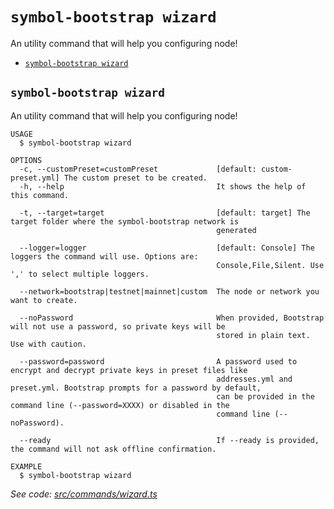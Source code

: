 `symbol-bootstrap wizard`
=========================

An utility command that will help you configuring node!

* [`symbol-bootstrap wizard`](#symbol-bootstrap-wizard)

## `symbol-bootstrap wizard`

An utility command that will help you configuring node!

```
USAGE
  $ symbol-bootstrap wizard

OPTIONS
  -c, --customPreset=customPreset             [default: custom-preset.yml] The custom preset to be created.
  -h, --help                                  It shows the help of this command.

  -t, --target=target                         [default: target] The target folder where the symbol-bootstrap network is
                                              generated

  --logger=logger                             [default: Console] The loggers the command will use. Options are:
                                              Console,File,Silent. Use ',' to select multiple loggers.

  --network=bootstrap|testnet|mainnet|custom  The node or network you want to create.

  --noPassword                                When provided, Bootstrap will not use a password, so private keys will be
                                              stored in plain text. Use with caution.

  --password=password                         A password used to encrypt and decrypt private keys in preset files like
                                              addresses.yml and preset.yml. Bootstrap prompts for a password by default,
                                              can be provided in the command line (--password=XXXX) or disabled in the
                                              command line (--noPassword).

  --ready                                     If --ready is provided, the command will not ask offline confirmation.

EXAMPLE
  $ symbol-bootstrap wizard
```

_See code: [src/commands/wizard.ts](https://github.com/fboucquez/symbol-bootstrap/blob/v1.1.11/src/commands/wizard.ts)_
